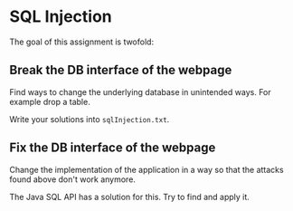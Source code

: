 # SQL Injection

The goal of this assignment is twofold:

## Break the DB interface of the webpage

Find ways to change the underlying database in unintended ways.
For example drop a table.

Write your solutions into `sqlInjection.txt`.

## Fix the DB interface of the webpage

Change the implementation of the application in a way
so that the attacks found above don't work anymore.

The Java SQL API has a solution for this.
Try to find and apply it.
